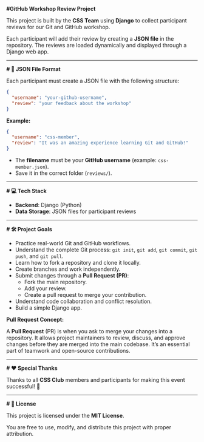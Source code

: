 **#GitHub Workshop Review Project**

This project is built by the **CSS Team** using **Django** to collect participant reviews for our Git and GitHub workshop.

Each participant will add their review by creating a **JSON file** in the repository.
The reviews are loaded dynamically and displayed through a Django web app.

---

**# 📄 JSON File Format**

Each participant must create a JSON file with the following structure:

```json
{
  "username": "your-github-username",
  "review": "your feedback about the workshop"
}
```

**Example:**

```json
{
  "username": "css-member",
  "review": "It was an amazing experience learning Git and GitHub!"
}
```

- The **filename** must be your **GitHub username** (example: `css-member.json`).
- Save it in the correct folder (`reviews/`).

---

**# 💻 Tech Stack**

- **Backend**: Django (Python)
- **Data Storage**: JSON files for participant reviews

---

**# 🛠️ Project Goals**

- Practice real-world Git and GitHub workflows.
- Understand the complete Git process: `git init`, `git add`, `git commit`, `git push`, and `git pull`.
- Learn how to fork a repository and clone it locally.
- Create branches and work independently.
- Submit changes through a **Pull Request (PR)**:
  - Fork the main repository.
  - Add your review.
  - Create a pull request to merge your contribution.
- Understand code collaboration and conflict resolution.
- Build a simple Django app.

**Pull Request Concept:**

A **Pull Request** (PR) is when you ask to merge your changes into a repository. It allows project maintainers to review, discuss, and approve changes before they are merged into the main codebase. It’s an essential part of teamwork and open-source contributions.

---

**# ❤️ Special Thanks**

Thanks to all **CSS Club** members and participants for making this event successful! 🚀

---

**# 📜 License**

This project is licensed under the **MIT License**.

You are free to use, modify, and distribute this project with proper attribution.&#x20;

